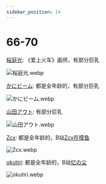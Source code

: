 ```yaml
---
sidebar_position: 14
---
```


# 66-70

[桜庭光](https://www.pixiv.net/users/1423422/illustrations): 《爱上火车》画师，有部分巨乳

![桜庭光.webp](https://p.inari.site/usr/1818/68e23f90f17f7.webp)

[かにビーム](https://www.pixiv.net/users/3439325/illustrations): 都是全年龄的，有部分巨乳

![かにビーム.webp](https://p.inari.site/usr/1818/68e2402d78d08.webp)

[山田アウト](https://www.pixiv.net/users/54367082/illustrations): 有部分巨乳

![山田アウト.webp](https://p.inari.site/usr/1818/68e368552972b.webp)

[Zcx](https://www.pixiv.net/users/76249990/illustrations): 都是全年龄的，B站[Zcx在摸鱼](https://space.bilibili.com/346043437/upload/opus)

![Zcx.webp](https://p.inari.site/usr/1818/68e63355bc9fd.webp)

[okutiri](https://www.pixiv.net/users/15185054/illustrations): 都是全年龄的，B站[忆の尘](https://space.bilibili.com/27512611/dynamic)

![okutiri.webp](https://p.inari.site/usr/1818/68e6335509190.webp)
